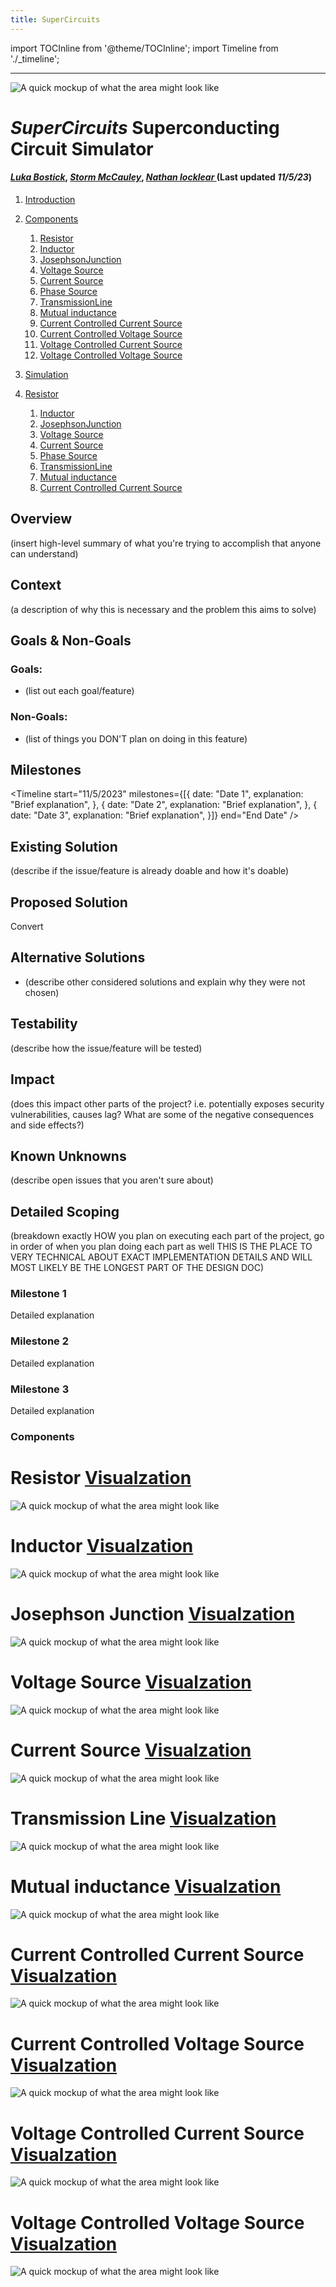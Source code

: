 ```yaml
---
title: SuperCircuits
---
```



import TOCInline from '@theme/TOCInline';
import Timeline from './_timeline';



---


![A quick mockup of what the area might look like](/img/external_image.png)
 
# *SuperCircuits* Superconducting Circuit Simulator
#### *[Luka Bostick](https://github.com/LukaBostick)*, *[Storm McCauley](https://github.com/StormMcCauley)*, *[Nathan locklear ](https://github.com/Nathanos4)* (Last updated *11/5/23*)
 

1. [Introduction](#introduction)
2. [Components](#Components)
    1. [Resistor](#Resistor)
    1. [Inductor](#Inductor)
    1. [JosephsonJunction](#JosephsonJunction)
    1. [Voltage Source](#VoltageSource)
    1. [Current Source](#CurrentSource)
    1. [Phase Source](#PhaseSource)
    1. [TransmissionLine](#TransmissionLine)
    1. [Mutual inductance](#Mutualinductance)
    1. [Current Controlled Current Source](#CurrentControlledCurrentSource)
    1. [Current Controlled Voltage Source](#CurrentControlledVoltageSource)
    1. [Voltage Controlled Current Source](#VoltageControlledCurrentSource)
    1. [Voltage Controlled Voltage Source](#VoltageControlledVoltageSource)


3. [Simulation](//Simulation/Simulation.md)
 1. [Resistor](#Resistor)
    1. [Inductor](#Inductor)
    1. [JosephsonJunction](#JosephsonJunction)
    1. [Voltage Source](#VoltageSource)
    1. [Current Source](#CurrentSource)
    1. [Phase Source](#PhaseSource)
    1. [TransmissionLine](#TransmissionLine)
    1. [Mutual inductance](#Mutualinductance)
    1. [Current Controlled Current Source](#CurrentControlledCurrentSource)


## Overview

(insert high-level summary of what you're trying to accomplish that anyone can understand)



## Context

(a description of why this is necessary and the problem this aims to solve)



## Goals & Non-Goals

### Goals:
- (list out each goal/feature)

### Non-Goals:
- (list of things you DON'T plan on doing in this feature)



## Milestones

<Timeline 
    start="11/5/2023" 
    milestones={[{
        date: "Date 1",
        explanation: "Brief explanation",
    }, {
        date: "Date 2",
        explanation: "Brief explanation",
    }, {
        date: "Date 3",
        explanation: "Brief explanation",
    }]} 
    end="End Date" />



## Existing Solution

(describe if the issue/feature is already doable and how it's doable)



## Proposed Solution
Convert 


## Alternative Solutions

- (describe other considered solutions and explain why they were not chosen)



## Testability

(describe how the issue/feature will be tested)



## Impact

(does this impact other parts of the project? i.e. potentially exposes security vulnerabilities,
 causes lag? What are some of the negative consequences and side effects?)



## Known Unknowns

(describe open issues that you aren't sure about)



## Detailed Scoping

(breakdown exactly HOW you plan on executing each part of the project,
go in order of when you plan doing each part as well
THIS IS THE PLACE TO VERY TECHNICAL ABOUT EXACT IMPLEMENTATION DETAILS
AND WILL MOST LIKELY BE THE LONGEST PART OF THE DESIGN DOC)


### Milestone 1

Detailed explanation


### Milestone 2

Detailed explanation


### Milestone 3

Detailed explanation

### Components


# Resistor  [Visualzation](//Components/Resistor.md)
![A quick mockup of what the area might look like](/img/Resistor.jpg)

 # Inductor [Visualzation](//Components/Inductor.md)
![A quick mockup of what the area might look like](/img/Inductor.jpg)

# Josephson Junction [Visualzation](//Components/JosephsonJunction.md)
![A quick mockup of what the area might look like](/img/jj.jpg)

# Voltage Source [Visualzation](//Components/VoltageSource.md)
![A quick mockup of what the area might look like](/img/VoltageSource.jpg)

# Current Source [Visualzation](//Components/CurrentSource.md)
![A quick mockup of what the area might look like](/img/CurrentSource.jpg)

# Transmission Line [Visualzation](//Components/TransmissionLine.md)
![A quick mockup of what the area might look like](/img/TransmissionLine.jpg)

# Mutual inductance [Visualzation](//Components/Mutualinductance.md)
![A quick mockup of what the area might look like](/img/MutualInductance.jpg)

# Current Controlled Current Source [Visualzation](//Components/CurrentControlledCurrentSource.md)
![A quick mockup of what the area might look like](/img/CurrentControlledCurrentSource.jpg)

# Current Controlled Voltage Source [Visualzation](//Components/CurrentControlledVoltageSource.md)
![A quick mockup of what the area might look like](/img/CurrentControlledVoltageSource.jpg)

# Voltage Controlled Current Source [Visualzation](//Components/VoltageControlledCurrentSourcer.md)
![A quick mockup of what the area might look like](/img/VoltageControlledCurrentSource.jpg)

# Voltage Controlled Voltage Source [Visualzation](//Components/VoltageControlledVoltageSource.md)
![A quick mockup of what the area might look like](/img/VoltageControlledVoltageSource.jpg)